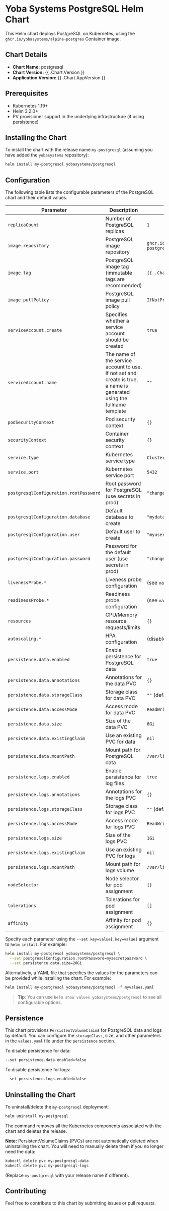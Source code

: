 # Yoba Systems PostgreSQL Helm Chart

This Helm chart deploys PostgreSQL on Kubernetes, using the `ghcr.io/yobasystems/alpine-postgres` Container image.

## Chart Details

- **Chart Name:** postgresql
- **Chart Version:** {{ .Chart.Version }}
- **Application Version:** {{ .Chart.AppVersion }}

## Prerequisites

- Kubernetes 1.19+
- Helm 3.2.0+
- PV provisioner support in the underlying infrastructure (if using persistence)

## Installing the Chart

To install the chart with the release name `my-postgresql` (assuming you have added the `yobasystems` repository):

```bash
helm install my-postgresql yobasystems/postgresql
```

## Configuration

The following table lists the configurable parameters of the PostgreSQL chart and their default values.

| Parameter                                  | Description                                                                                                 | Default                                                     |
|--------------------------------------------|-------------------------------------------------------------------------------------------------------------|-------------------------------------------------------------|
| `replicaCount`                             | Number of PostgreSQL replicas                                                                                  | `1`                                                         |
| `image.repository`                         | PostgreSQL image repository                                                                                    | `ghcr.io/yobasystems/alpine-postgresql`                         |
| `image.tag`                                | PostgreSQL image tag (immutable tags are recommended)                                                        | `{{ .Chart.AppVersion }}`                                   |
| `image.pullPolicy`                         | PostgreSQL image pull policy                                                                                 | `IfNotPresent`                                              |
| `serviceAccount.create`                    | Specifies whether a service account should be created                                                       | `true`                                                      |
| `serviceAccount.name`                      | The name of the service account to use. If not set and create is true, a name is generated using the fullname template | `""`                                                        |
| `podSecurityContext`                       | Pod security context                                                                                         | `{}`                                                        |
| `securityContext`                          | Container security context                                                                                   | `{}`                                                        |
| `service.type`                             | Kubernetes service type                                                                                     | `ClusterIP`                                                 |
| `service.port`                             | Kubernetes service port                                                                                     | `5432`                                                      |
| `postgresqlConfiguration.rootPassword`     | Root password for PostgreSQL (use secrets in prod)                                                         | `"changeme-root"`                                           |
| `postgresqlConfiguration.database`         | Default database to create                                                                                  | `"mydatabase"`                                              |
| `postgresqlConfiguration.user`             | Default user to create                                                                                      | `"myuser"`                                                  |
| `postgresqlConfiguration.password`         | Password for the default user (use secrets in prod)                                                        | `"changeme-user"`                                           |
| `livenessProbe.*`                          | Liveness probe configuration                                                                                | (see `values.yaml`)                                         |
| `readinessProbe.*`                         | Readiness probe configuration                                                                               | (see `values.yaml`)                                         |
| `resources`                                | CPU/Memory resource requests/limits                                                                         | `{}`                                                        |
| `autoscaling.*`                            | HPA configuration                                                                                           | (disabled by default)                                       |
| `persistence.data.enabled`                 | Enable persistence for PostgreSQL data                                                                       | `true`                                                      |
| `persistence.data.annotations`             | Annotations for the data PVC                                                                                | `{}`                                                        |
| `persistence.data.storageClass`            | Storage class for data PVC                                                                                  | `""` (default provisioner)                                   |
| `persistence.data.accessMode`              | Access mode for data PVC                                                                                    | `ReadWriteOnce`                                             |
| `persistence.data.size`                    | Size of the data PVC                                                                                        | `8Gi`                                                       |
| `persistence.data.existingClaim`           | Use an existing PVC for data                                                                                | `nil`                                                       |
| `persistence.data.mountPath`               | Mount path for PostgreSQL data                                                                              | `/var/lib/postgresql/data`                                  |
| `persistence.logs.enabled`                 | Enable persistence for log files                                                                            | `true`                                                      |
| `persistence.logs.annotations`             | Annotations for the logs PVC                                                                                | `{}`                                                        |
| `persistence.logs.storageClass`            | Storage class for logs PVC                                                                                  | `""` (default provisioner)                                   |
| `persistence.logs.accessMode`              | Access mode for logs PVC                                                                                    | `ReadWriteOnce`                                             |
| `persistence.logs.size`                    | Size of the logs PVC                                                                                        | `1Gi`                                                       |
| `persistence.logs.existingClaim`           | Use an existing PVC for logs                                                                                | `nil`                                                       |
| `persistence.logs.mountPath`               | Mount path for logs volume                                                                                  | `/var/lib/postgresql/logs`                                  |
| `nodeSelector`                             | Node selector for pod assignment                                                                            | `{}`                                                        |
| `tolerations`                              | Tolerations for pod assignment                                                                              | `[]`                                                        |
| `affinity`                                 | Affinity for pod assignment                                                                                 | `{}`                                                        |

Specify each parameter using the `--set key=value[,key=value]` argument to `helm install`.
For example:

```bash
helm install my-postgresql yobasystems/postgresql \
  --set postgresqlConfiguration.rootPassword=mysecretpassword \
  --set persistence.data.size=20Gi
```

Alternatively, a YAML file that specifies the values for the parameters can be provided while installing the chart. For example:

```bash
helm install my-postgresql yobasystems/postgresql -f myvalues.yaml
```

> **Tip**: You can use `helm show values yobasystems/postgresql` to see all configurable options.

## Persistence

This chart provisions `PersistentVolumeClaim`s for PostgreSQL data and logs by default. You can configure the `storageClass`, size, and other parameters in the `values.yaml` file under the `persistence` section.

To disable persistence for data:

```bash
--set persistence.data.enabled=false
```

To disable persistence for logs:

```bash
--set persistence.logs.enabled=false
```

## Uninstalling the Chart

To uninstall/delete the `my-postgresql` deployment:

```bash
helm uninstall my-postgresql
```

The command removes all the Kubernetes components associated with the chart and deletes the release.

**Note:** PersistentVolumeClaims (PVCs) are not automatically deleted when uninstalling the chart. You will need to manually delete them if you no longer need the data:

```bash
kubectl delete pvc my-postgresql-data
kubectl delete pvc my-postgresql-logs
```
(Replace `my-postgresql` with your release name if different).

## Contributing

Feel free to contribute to this chart by submitting issues or pull requests.
